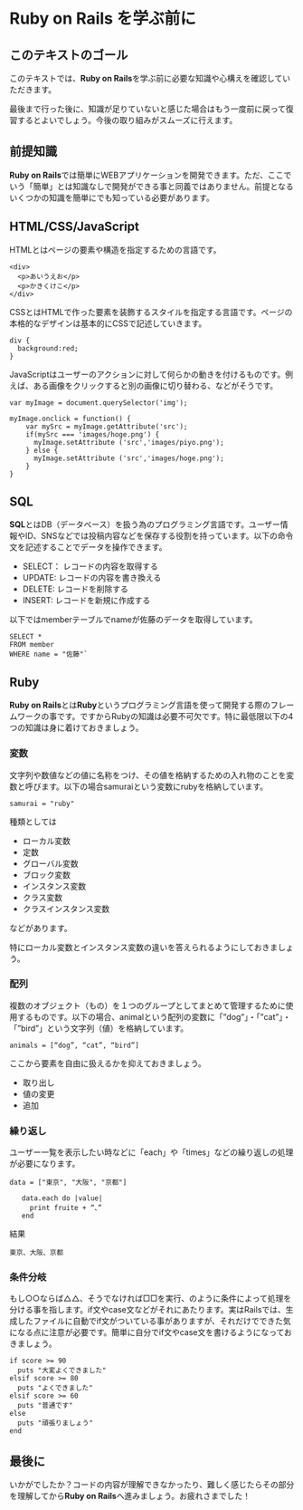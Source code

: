 # Ruby on Rails を学ぶ前に

## このテキストのゴール

このテキストでは、**Ruby on Rails**を学ぶ前に必要な知識や心構えを確認していただきます。

最後まで行った後に、知識が足りていないと感じた場合はもう一度前に戻って復習するとよいでしょう。今後の取り組みがスムーズに行えます。

## 前提知識

**Ruby on Rails**では簡単にWEBアプリケーションを開発できます。ただ、ここでいう「簡単」とは知識なしで開発ができる事と同義ではありません。前提となるいくつかの知識を簡単にでも知っている必要があります。

## HTML/CSS/JavaScript

HTMLとはページの要素や構造を指定するための言語です。

```
<div>
  <p>あいうえお</p>
  <p>かきくけこ</p>
</div>
```

CSSとはHTMLで作った要素を装飾するスタイルを指定する言語です。ページの本格的なデザインは基本的にCSSで記述していきます。

```
div {
  background:red;
}
```

JavaScriptはユーザーのアクションに対して何らかの動きを付けるものです。例えば、ある画像をクリックすると別の画像に切り替わる、などがそうです。

```
var myImage = document.querySelector('img');

myImage.onclick = function() {
    var mySrc = myImage.getAttribute('src');
    if(mySrc === 'images/hoge.png') {
      myImage.setAttribute ('src','images/piyo.png');
    } else {
      myImage.setAttribute ('src','images/hoge.png');
    }
}
```
## SQL

**SQL**とはDB（データベース）を扱う為のプログラミング言語です。ユーザー情報やID、SNSなどでは投稿内容などを保存する役割を持っています。以下の命令文を記述することでデータを操作できます。

- SELECT： レコードの内容を取得する
- UPDATE: レコードの内容を書き換える
- DELETE: レコードを削除する
- INSERT: レコードを新規に作成する

以下ではmemberテーブルでnameが佐藤のデータを取得しています。

```
SELECT * 
FROM member
WHERE name = "佐藤"`
```

## Ruby

**Ruby on Rails**とは**Ruby**というプログラミング言語を使って開発する際のフレームワークの事です。ですからRubyの知識は必要不可欠です。特に最低限以下の4つの知識は身に着けておきましょう。

### 変数

文字列や数値などの値に名称をつけ、その値を格納するための入れ物のことを変数と呼びます。以下の場合samuraiという変数にrubyを格納しています。

`samurai = "ruby"`

種類としては

- ローカル変数
- 定数
- グローバル変数
- ブロック変数
- インスタンス変数
- クラス変数
- クラスインスタンス変数

などがあります。

特にローカル変数とインスタンス変数の違いを答えられるようにしておきましょう。

### 配列

複数のオブジェクト（もの）を１つのグループとしてまとめて管理するために使用するものです。以下の場合、animalという配列の変数に「”dog”」・「”cat”」・「”bird”」という文字列（値）を格納しています。

`animals = [“dog”, “cat”, “bird”]`

ここから要素を自由に扱えるかを抑えておきましょう。

- 取り出し
- 値の変更
- 追加

### 繰り返し

ユーザー一覧を表示したい時などに「each」や「times」などの繰り返しの処理が必要になります。

```
data = ["東京", "大阪", "京都"]  

   data.each do |value|  
     print fruite + “、”  
   end  
```

結果

`東京、大阪、京都`

### 条件分岐

もし○○ならば△△、そうでなければ□□を実行、のように条件によって処理を分ける事を指します。if文やcase文などがそれにあたります。実はRailsでは、生成したファイルに自動でif文がついている事がありますが、それだけでできた気になる点に注意が必要です。簡単に自分でif文やcase文を書けるようになっておきましょう。

```
if score >= 90
  puts "大変よくできました"
elsif score >= 80
  puts "よくできました"
elsif score >= 60
  puts "普通です"
else
  puts "頑張りましょう"
end
```
## 最後に

いかがでしたか？コードの内容が理解できなかったり、難しく感じたらその部分を理解してから**Ruby on Rails**へ進みましょう。お疲れさまでした！
